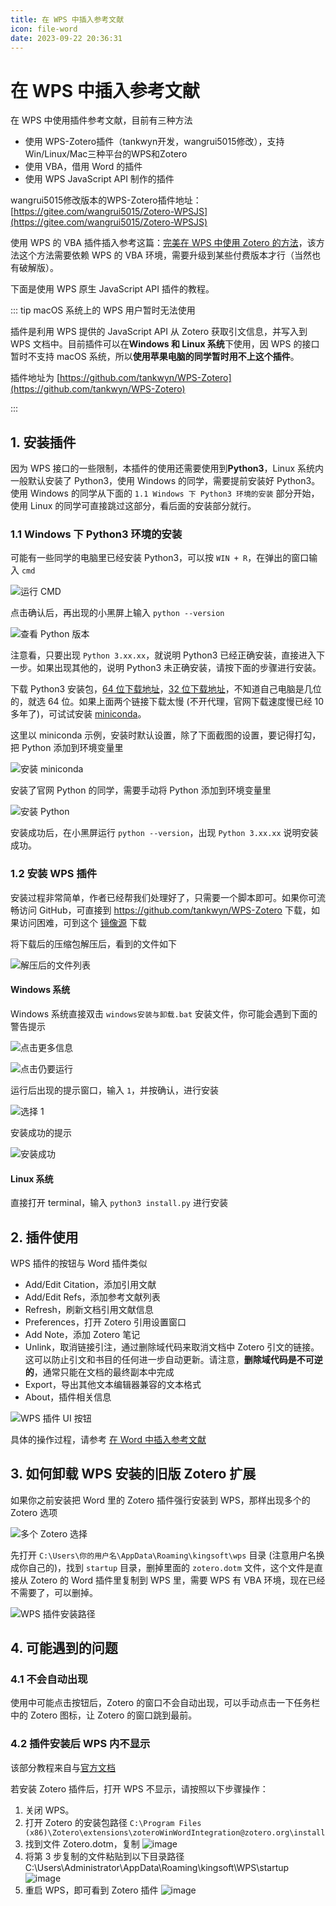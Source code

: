 ```yaml
---
title: 在 WPS 中插入参考文献
icon: file-word
date: 2023-09-22 20:36:31
---
```


# 在 WPS 中插入参考文献

在 WPS 中使用插件参考文献，目前有三种方法

- 使用 WPS-Zotero插件（tankwyn开发，wangrui5015修改），支持Win/Linux/Mac三种平台的WPS和Zotero
- 使用 VBA，借用 Word 的插件
- 使用 WPS JavaScript API 制作的插件

wangrui5015修改版本的WPS-Zotero插件地址：[https://gitee.com/wangrui5015/Zotero-WPSJS](https://gitee.com/wangrui5015/Zotero-WPSJS)

使用 WPS 的 VBA 插件插入参考这篇：[完美在 WPS 中使用 Zotero 的方法](https://zhuanlan.zhihu.com/p/579975093)，该方法这个方法需要依赖 WPS 的 VBA 环境，需要升级到某些付费版本才行（当然也有破解版）。

下面是使用 WPS 原生 JavaScript API 插件的教程。

::: tip macOS 系统上的 WPS 用户暂时无法使用

插件是利用 WPS 提供的 JavaScript API 从 Zotero 获取引文信息，并写入到 WPS 文档中。目前插件可以在**Windows 和 Linux 系统**下使用，因 WPS 的接口暂时不支持 macOS 系统，所以**使用苹果电脑的同学暂时用不上这个插件**。

插件地址为 [https://github.com/tankwyn/WPS-Zotero](https://github.com/tankwyn/WPS-Zotero)

:::

## 1. 安装插件

因为 WPS 接口的一些限制，本插件的使用还需要使用到**Python3**，Linux 系统内一般默认安装了 Python3，使用 Windows 的同学，需要提前安装好 Python3。使用 Windows 的同学从下面的 `1.1 Windows 下 Python3 环境的安装` 部分开始，使用 Linux 的同学可直接跳过这部分，看后面的安装部分就行。

### 1.1 Windows 下 Python3 环境的安装

可能有一些同学的电脑里已经安装 Python3，可以按 `WIN + R`，在弹出的窗口输入 `cmd`

![运行 CMD](../assets/images/run-cmd.png)

点击确认后，再出现的小黑屏上输入 `python --version`

![查看 Python 版本](../assets/images/run-python-version.png)

注意看，只要出现 `Python 3.xx.xx`，就说明 Python3 已经正确安装，直接进入下一步。如果出现其他的，说明 Python3 未正确安装，请按下面的步骤进行安装。

下载 Python3 安装包，[64 位下载地址](https://www.python.org/ftp/python/3.11.5/python-3.11.5-amd64.exe)，[32 位下载地址](https://www.python.org/ftp/python/3.11.5/python-3.11.5.exe)，不知道自己电脑是几位的，就选 64 位。如果上面两个链接下载太慢 (不开代理，官网下载速度慢已经 10 多年了)，可试试安装 [miniconda](https://mirrors.tuna.tsinghua.edu.cn/anaconda/miniconda/Miniconda3-py39_23.5.2-0-Windows-x86_64.exe)。

这里以 miniconda 示例，安装时默认设置，除了下面截图的设置，要记得打勾，把 Python 添加到环境变量里

![安装 miniconda](../assets/images/miniconda-install.png)

安装了官网 Python 的同学，需要手动将 Python 添加到环境变量里

![安装 Python](../assets/images/python-install.png)

安装成功后，在小黑屏运行 `python --version`，出现 `Python 3.xx.xx` 说明安装成功。

### 1.2 安装 WPS 插件

安装过程非常简单，作者已经帮我们处理好了，只需要一个脚本即可。如果你可流畅访问 GitHub，可直接到 <https://github.com/tankwyn/WPS-Zotero> 下载，如果访问困难，可到这个 [镜像源](https://ftp.linxingzhong.top/WPS-Zotero.tar.gz) 下载

将下载后的压缩包解压后，看到的文件如下

![解压后的文件列表](../assets/images/wps/wps-pluginfile-list.png)

#### Windows 系统

Windows 系统直接双击 `windows安装与卸载.bat` 安装文件，你可能会遇到下面的警告提示

![点击更多信息](../assets/images/wps/wps-warn1.png)

![点击仍要运行](../assets/images/wps/wps-warn2.png)

运行后出现的提示窗口，输入 `1`，并按确认，进行安装

![选择 1](../assets/images/wps/wps-install.png)

安装成功的提示

![安装成功](../assets/images/wps/wps-success.png)

#### Linux 系统

直接打开 terminal，输入 `python3 install.py` 进行安装

## 2. 插件使用

WPS 插件的按钮与 Word 插件类似

- Add/Edit Citation，添加引用文献
- Add/Edit Refs，添加参考文献列表
- Refresh，刷新文档引用文献信息
- Preferences，打开 Zotero 引用设置窗口
- Add Note，添加 Zotero 笔记
- Unlink，取消链接引注，通过删除域代码来取消文档中 Zotero 引文的链接。这可以防止引文和书目的任何进一步自动更新。请注意，**删除域代码是不可逆的**，通常只能在文档的最终副本中完成
- Export，导出其他文本编辑器兼容的文本格式
- About，插件相关信息

![WPS 插件 UI 按钮](../assets/images/wps/wps-plugin-ui-buttons.png)

具体的操作过程，请参考 [在 Word 中插入参考文献](./ms-word-plugin.md)

## 3. 如何卸载 WPS 安装的旧版 Zotero 扩展

如果你之前安装把 Word 里的 Zotero 插件强行安装到 WPS，那样出现多个的 Zotero 选项

![多个 Zotero 选择](../assets/images/wps/wps-plugin-ui.png)

先打开 `C:\Users\你的用户名\AppData\Roaming\kingsoft\wps` 目录 (注意用户名换成你自己的)，找到 `startup` 目录，删掉里面的 `zotero.dotm` 文件，这个文件是直接从 Zotero 的 Word 插件里复制到 WPS 里，需要 WPS 有 VBA 环境，现在已经不需要了，可以删掉。

![WPS 插件安装路径](../assets/images/wps/wps-vba-plugin-install-path.png)

## 4. 可能遇到的问题

### 4.1 不会自动出现

使用中可能点击按钮后，Zotero 的窗口不会自动出现，可以手动点击一下任务栏中的 Zotero 图标，让 Zotero 的窗口跳到最前。

### 4.2 插件安装后 WPS 内不显示

该部分教程来自与[官方文档](https://p.kdocs.cn/s/ZPIJCBAABE)

若安装 Zotero 插件后，打开 WPS 不显示，请按照以下步骤操作：

1. 关闭 WPS。
2. 打开 Zotero 的安装包路径
   `C:\Program Files (x86)\Zotero\extensions\zoteroWinWordIntegration@zotero.org\install`
3. 找到文件 Zotero.dotm，复制
   ![image](../assets/images/WPS_Problems.png)
4. 将第 3 步复制的文件粘贴到以下目录路径
   C:\Users\Administrator\AppData\Roaming\kingsoft\WPS\startup
   ![image](../assets/images/WPS_Problems-1.png)
5. 重启 WPS，即可看到 Zotero 插件
   ![image](../assets/images/WPS_Problems-2.png)
